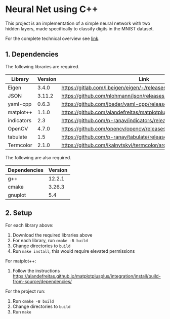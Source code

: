 # Neural Net using C++

This project is an implementation of a simple neural network with two hidden layers, made specifically to classify digits in the MNIST dataset.

For the complete technical overview see [link](https://github.com/Keith-Dao/Neural-Net-From-Scratch/blob/main/README.md).

## 1. Dependencies

The following libraries are required.

| Library    | Version | Link                                                                  |
| ---------- | ------- | --------------------------------------------------------------------- |
| Eigen      | 3.4.0   | https://gitlab.com/libeigen/eigen/-/releases/3.4.0                    |
| JSON       | 3.11.2  | https://github.com/nlohmann/json/releases/tag/v3.11.2                 |
| yaml-cpp   | 0.6.3   | https://github.com/jbeder/yaml-cpp/releases/tag/yaml-cpp-0.6.3        |
| matplot++  | 1.1.0   | https://github.com/alandefreitas/matplotplusplus/releases/tag/v1.1.0  |
| indicators | 2.3     | https://github.com/p-ranav/indicators/releases/tag/v2.3               |
| OpenCV     | 4.7.0   | https://github.com/opencv/opencv/releases/tag/4.7.0                   |
| tabulate   | 1.5     | https://github.com/p-ranav/tabulate/releases/tag/v1.5                 |
| Termcolor  | 2.1.0   | https://github.com/ikalnytskyi/termcolor/archive/refs/tags/v2.1.0.zip |

The following are also required.

| Dependencies | Version |
| ------------ | ------- |
| g++          | 12.2.1  |
| cmake        | 3.26.3  |
| gnuplot      | 5.4     |

## 2. Setup

For each library above:

1. Download the required libraries above
2. For each library, run `cmake -B build`
3. Change directories to `build`
4. Run `make install`, this would require elevated permissions

For matplot++:

1. Follow the instructions https://alandefreitas.github.io/matplotplusplus/integration/install/build-from-source/dependencies/

For the project run:

1. Run `cmake -B build`
2. Change directories to `build`
3. Run `make`
